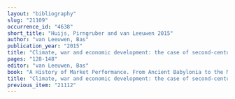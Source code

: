```yaml
---
layout: "bibliography"
slug: "21109"
occurrence_id: "4638"
short_title: "Huijs, Pirngruber and van Leeuwen 2015"
author: "van Leeuwen, Bas"
publication_year: "2015"
title: "Climate, war and economic development: the case of second-century BC Babylon"
pages: "128-148"
editor: "van Leeuwen, Bas"
book: "A History of Market Performance. From Ancient Babylonia to the Modern World, Routledge Explorations in Economic History (New York)"
title: "Climate, war and economic development: the case of second-century BC Babylon"
previous_item: "21112"
---
```

